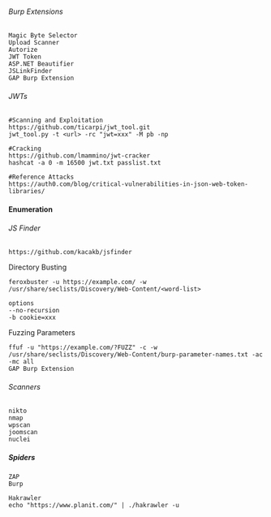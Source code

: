 ###### Burp Extensions
```
Magic Byte Selector
Upload Scanner
Autorize
JWT Token
ASP.NET Beautifier
JSLinkFinder
GAP Burp Extension
```

###### JWTs
```
#Scanning and Exploitation
https://github.com/ticarpi/jwt_tool.git
jwt_tool.py -t <url> -rc "jwt=xxx" -M pb -np

#Cracking
https://github.com/lmammino/jwt-cracker
hashcat -a 0 -m 16500 jwt.txt passlist.txt

#Reference Attacks
https://auth0.com/blog/critical-vulnerabilities-in-json-web-token-libraries/
```

#### Enumeration
###### JS Finder
```
https://github.com/kacakb/jsfinder
```

Directory Busting
```
feroxbuster -u https://example.com/ -w /usr/share/seclists/Discovery/Web-Content/<word-list>

options
--no-recursion
-b cookie=xxx
```

Fuzzing Parameters
```
ffuf -u "https://example.com/?FUZZ" -c -w /usr/share/seclists/Discovery/Web-Content/burp-parameter-names.txt -ac -mc all
GAP Burp Extension
```
###### Scanners
```
nikto
nmap
wpscan
joomscan
nuclei
```

##### Spiders
```
ZAP
Burp

Hakrawler
echo "https://www.planit.com/" | ./hakrawler -u
```